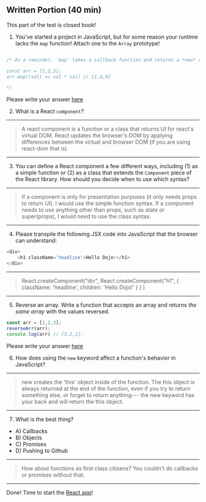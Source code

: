 ## Written Portion (40 min)
This part of the test is closed book!

1. You've started a project in JavaScript, but for some reason your runtime lacks the `map` function! Attach one to the `Array` prototype!

```js

/* As a reminder, `map` takes a callback function and returns a *new* array, with each new value created by the output of the callback function. So:

const arr = [1,2,3];
arr.map((val) => val * val) // [1,4,9]

*/

```

Please write your answer [here](./map.js)

2. What is a React `component`?

---
>  A react component is a function or a class that returns UI for react's virtual DOM.  React updates the browser's DOM by applying differences between the virtual and browser DOM (if you are using react-dom that is)
---

3. You can define a React component a few different ways, including (1) as a simple function or (2) as a class that extends the `Component` piece of the React library. How should you decide when to use which syntax?

---
> If a component is only for presentation purposes (it only needs props to return UI), I would use the simple function syntax.  If a component needs to use anything other than props, such as state or super(props), I would need to use the class syntax.
---

4. Please transpile the following JSX code into JavaScript that the browser can understand:

```js
<div>
    <h1 className='headline'>Hello Dojo!</h1>
</div>
```

---
> React.createComponent("div",
    React.createComponent("h1",
        {
            className: 'headline',
            children: 'Hello Dojo!'
        }
    )
)
---

5. Reverse an array. Write a function that accepts an array and returns *the same array* with the values reversed.

```js
const arr = [1,2,3];
reverseArr(arr);
console.log(arr) // [3,2,1];
```

Please write your answer [here](./reverseArr.js)

6. How does using the `new` keyword affect a function's behavior in JavaScript?

---
> new creates the 'this' object inside of the function.  The this object is always returned at the end of the function, even if you try to return something else, or forget to return anything--- the new keyword has your back and will return the this object.
---

7. What is the best thing?
* A) Callbacks
* B) Objects
* C) Promises
* D) Pushing to Github

---
> How about functions as first class citizens?   You couldn't do callbacks or promises without that.
---

Done! Time to start the [React app](./app-details.md)!